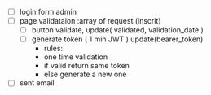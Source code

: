 - [ ] login form admin
- [ ] page validataion :array of request (inscrit)
  - [ ] button validate, update( validated, validation_date )
  - [ ] generate token ( 1 min JWT ) update(bearer_token)
    - rules:
    - one time validation
    - if valid return same token
    - else generate a new one
- [ ] sent email
